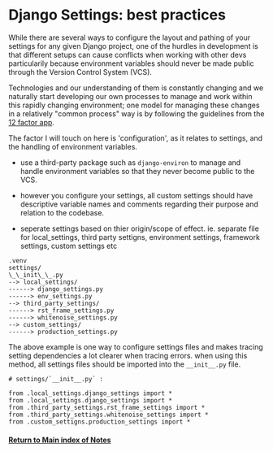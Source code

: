 # Django Settings: best practices


While there are several ways to configure the layout and pathing of your settings for any given Django project, one of the hurdles in development is that different setups can cause conflicts when working with other devs particularily because environment variables should never be made public through the Version Control System (VCS). 

Technologies and our understanding of them is constantly changing and we naturally start developing our own processes to manage and work within this rapidly changing environment; one model for managing these changes in a relatively "common process" way is by following the guidelines from the [12 factor app](https://12factor.net/). 

The factor I will touch on here is 'configuration', as it relates to settings, and the handling of environment variables. 

- use a third-party package such as `django-environ` to manage and handle environment variables so that they never become public to the VCS. 

- however you configure your settings, all custom settings should have descriptive variable names and comments regarding their purpose and relation to the codebase.

- seperate settings based on thier origin/scope of effect. ie. separate file for local_settings, third party settigns, environment settings, framework settings, custom settings etc

```
.venv
settings/
\_\_init\_\_.py
--> local_settings/
------> django_settings.py
------> env_settings.py
--> third_party_settings/
------> rst_frame_settings.py
------> whitenoise_settings.py
--> custom_settings/
------> production_settings.py

``` 

The above example is one way to configure settings files and makes tracing setting dependencies a lot clearer when tracing errors. when using this method, all settings files should be imported into the `__init__.py` file.

```
# settings/`__init__.py` :

from .local_settings.django_settings import *
from .local_settings.django_settings import *
from .third_party_settings.rst_frame_settings import *
from .third_party_settings.whitenoise_settings import *
from .custom_settigns.production_settings import *

``` 








#### [Return to Main index of Notes](./README.md)